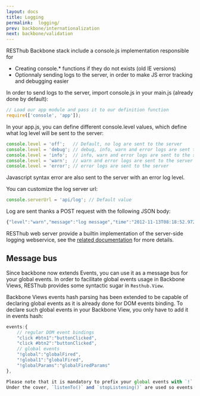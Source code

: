```yaml
---
layout: docs
title: Logging
permalink:  logging/
prev: backbone/internationalization
next: backbone/validation
---
```


RESThub Backbone stack include a console.js implementation responsible for

* Creating console.* functions if they do not exists (old IE versions)
* Optionnaly sending logs to the server, in order to make JS error tracking and debugging easier

In order to send logs to the server, import console.js in your main.js (already done by default):

```javascript
// Load our app module and pass it to our definition function
require(['console', 'app']);
```

In your app.js, you can define different console.level values, which define what log level will be sent to the server:

```javascript
console.level = 'off';   // Default, no log are sent to the server
console.level = 'debug'; // debug, info, warn and error logs are sent to the server
console.level = 'info';  // info, warn and error logs are sent to the server
console.level = 'warn';  // warn and error logs are sent to the server
console.level = 'error'; // error logs are sent to the server
```

Javascript syntax error are also sent to the server with an error log level.

You can customize the log server url:

```javascript
console.serverUrl = 'api/log'; // Default value
```

Log are sent thanks a POST request with the following JSON body:

```javascript
{"level":"warn","message":"log message","time":"2012-11-13T08:18:52.972Z"}
```

RESThub web server provide a builtin implementation of the server-side logging webservice, see the
[related documentation](/docs/spring/web-server/#client-logging) for more details.
  
## Message bus

Since backbone now extends Events, you can use it as a message bus for your global events.
In order to facilitate global events usage in Backbone Views, RESThub provides some syntactic sugar in `Resthub.View`.

Backbone Views events hash parsing has been extended to be capable of declaring global events as it is already done
for DOM events binding. To declare such global events in your Backbone View, you only have to add it in events hash:

```javascript
events:{
    // regular DOM event bindings
    "click #btn1":"buttonClicked",
    "click #btn2":"buttonClicked",
    // global events
    "!global":"globalFired",
    "!global1":"globalFired",
    "!globalParams":"globalFiredParams"
},

Please note that it is mandatory to prefix your global events with `!` to differentiate them from DOM events.
Under the cover, `listenTo()` and `stopListening()` are used so events cleanup will be done automatically by the view.
